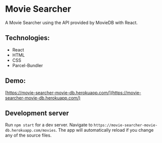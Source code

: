 # Movie Searcher

A Movie Searcher using the API provided by MovieDB with React.

## Technologies:
- React
- HTML
- CSS 
- Parcel-Bundler

## Demo:
[https://movie-searcher-movie-db.herokuapp.com/](https://movie-searcher-movie-db.herokuapp.com/)

## Development server

Run `npm start` for a dev server. Navigate to `https://movie-searcher-movie-db.herokuapp.com/movies`. The app will automatically reload if you change any of the source files.
